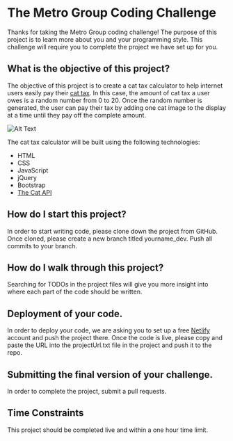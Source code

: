 # The Metro Group Coding Challenge

Thanks for taking the Metro Group coding challenge! The purpose of this project is to learn more about you and your programming style. This challenge will require you to complete the project we have set up for you.

## What is the objective of this project?

The objective of this project is to create a cat tax calculator to help internet users easily pay their [cat tax](https://www.dictionary.com/e/pop-culture/cat-tax/#:~:text=A%20cat%20tax%20is%20a,Meow!). In this case, the amount of cat tax a user owes is a random number from 0 to 20. Once the random number is generated, the user can pay their tax by adding one cat image to the display at a time until they pay off the complete amount. 

![Alt Text](https://media.giphy.com/media/H8F3S445GeckGgfiWh/giphy.gif)

The cat tax calculator will be built using the following technologies: 

* HTML
* CSS
* JavaScript
* jQuery 
* Bootstrap
* [The Cat API](https://api.thecatapi.com/v1/images/search)

## How do I start this project? 

In order to start writing code, please clone down the project from GitHub. Once cloned, please create a new branch titled yourname_dev. Push all commits to your branch.  

## How do I walk through this project? 

Searching for TODOs in the project files will give you more insight into where each part of the code should be written. 

## Deployment of your code. 

In order to deploy your code, we are asking you to set up a free [Netlify](https://www.netlify.com/) account and push the project there. Once the code is live, please copy and paste the URL into the projectUrl.txt file in the project and push it to the repo. 

## Submitting the final version of your challenge. 

In order to complete the project, submit a pull requests. 

## Time Constraints

This project should be completed live and within a one hour time limit.  
